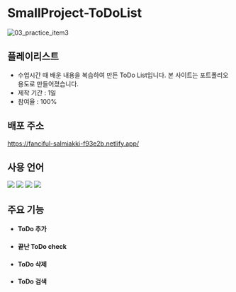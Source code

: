 # SmallProject-ToDoList
![03_practice_item3](https://github.com/JungHyun-Ahn/SmallProject-ToDoList/assets/84699689/4b1ed951-3840-4534-9247-e1dd7068ec1b)

## 플레이리스트
* 수업시간 때 배운 내용을 복습하여 만든 ToDo List입니다. 본 사이트는 포트폴리오 용도로 만들어졌습니다.<br/>
* 제작 기간 : 1일<br/>
* 참여율 : 100%

## 배포 주소
https://fanciful-salmiakki-f93e2b.netlify.app/

## 사용 언어
<img src="https://img.shields.io/badge/html5-E34F26?style=for-the-badge&logo=html5&logoColor=white"> <img src="https://img.shields.io/badge/css-1572B6?style=for-the-badge&logo=css3&logoColor=white"> <img src="https://img.shields.io/badge/javascript-F7DF1E?style=for-the-badge&logo=javascript&logoColor=black">
<img src="https://img.shields.io/badge/React-20232A?style=for-the-badge&logo=react&logoColor=61DAFB"/>

## 주요 기능
* #### ToDo 추가

* #### 끝난 ToDo check

* #### ToDo 삭제

* #### ToDo 검색 
  
